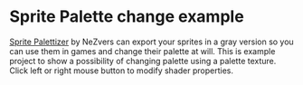 # Sprite Palette change example

[Sprite Palettizer](https://nezvers.itch.io/spritepalettizer) by NeZvers can export your sprites in a gray version so you can use them in games and change their palette at will. This is example project to show a possibility of changing palette using a palette texture. Click left or right mouse button to modify shader properties.